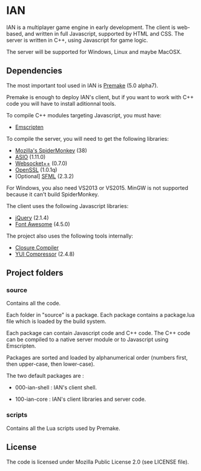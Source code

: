 
# IAN

IAN is a multiplayer game engine in early development.
The client is web-based, and written in full Javascript, supported by HTML and CSS.
The server is written in C++, using Javascript for game logic.

The server will be supported for Windows, Linux and maybe MacOSX.


## Dependencies 

The most important tool used in IAN is [Premake](https://premake.github.io) (5.0 alpha7).

Premake is enough to deploy IAN's client, but if you want to work with C++ code you will have to install aditionnal tools.

To compile C++ modules targeting Javascript, you must have:

* [Emscripten](https://kripken.github.io/emscripten-site/)

To compile the server, you will need to get the following libraries:

* [Mozilla's SpiderMonkey](https://developer.mozilla.org/en-US/docs/Mozilla/Projects/SpiderMonkey) (38)
* [ASIO](http://think-async.com/Asio/) (1.11.0)
* [Websocket++](http://www.zaphoyd.com/websocketpp/) (0.7.0)
* [OpenSSL](https://www.openssl.org/) (1.0.1q)
* [Optional] [SFML](http://www.sfml-dev.org/) (2.3.2)

For Windows, you also need VS2013 or VS2015. MinGW is not supported because it can't build SpiderMonkey.

The client uses the following Javascript libraries:

* [jQuery](https://jquery.com/) (2.1.4)
* [Font Awesome](https://fortawesome.github.io/Font-Awesome/) (4.5.0)

The project also uses the following tools internally:

* [Closure Compiler](https://developers.google.com/closure/compiler/)
* [YUI Compressor](https://yui.github.io/yuicompressor/) (2.4.8)


## Project folders


### source

Contains all the code.

Each folder in "source" is a package. Each package contains a package.lua file which is loaded by the build system.

Each package can contain Javascript code and C++ code. The C++ code can be compiled to a native server module or to Javascript using Emscripten.

Packages are sorted and loaded by alphanumerical order (numbers first, then upper-case, then lower-case).

The two default packages are :

* 000-ian-shell : IAN's client shell.

* 100-ian-core :  IAN's client libraries and server code.


### scripts

Contains all the Lua scripts used by Premake.


## License

The code is licensed under Mozilla Public License 2.0 (see LICENSE file).
